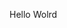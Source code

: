Hello Wolrd












































































































































































































































































































































































































































































































































































































































































































































































































































































































































































































































































































































































































































































































































































































































































































































































































































































































































































































